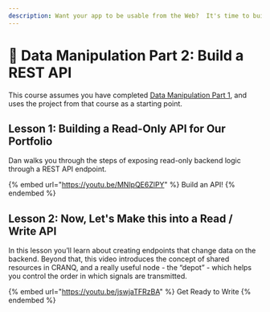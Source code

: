 ```yaml
---
description: Want your app to be usable from the Web?  It's time to build an API.
---
```


# 🔀 Data Manipulation Part 2:  Build a REST API

This course assumes you have completed [Data Manipulation Part 1](data-manipulation-part-1-value-a-portfolio-of-crypto.md), and uses the project from that course as a starting point. &#x20;

## Lesson 1:  Building a Read-Only API for Our Portfolio

Dan walks you through the steps of exposing read-only backend logic through a REST API endpoint.

{% embed url="https://youtu.be/MNlpQE6ZlPY" %}
Build an API!
{% endembed %}

## Lesson 2:  Now, Let's Make this into a Read / Write API

In this lesson you’ll learn about creating endpoints that change data on the backend. Beyond that, this video introduces the concept of shared resources in CRANQ, and a really useful node - the “depot” - which helps you control the order in which signals are transmitted.

{% embed url="https://youtu.be/jswjaTFRzBA" %}
Get Ready to Write
{% endembed %}
